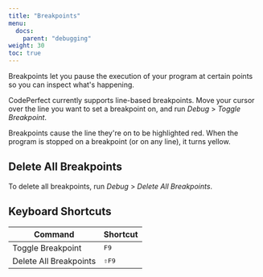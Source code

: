 ```yaml
---
title: "Breakpoints"
menu:
  docs:
    parent: "debugging"
weight: 30
toc: true
---
```


Breakpoints let you pause the execution of your program at certain points so
you can inspect what's happening.

CodePerfect currently supports line-based breakpoints. Move your cursor over
the line you want to set a breakpoint on, and run <cite>Debug</cite> &gt;
<cite>Toggle Breakpoint</cite>.

Breakpoints cause the line they're on to be highlighted red. When the program
is stopped on a breakpoint (or on any line), it turns yellow.

## Delete All Breakpoints

To delete all breakpoints, run <cite>Debug</cite> &gt; <cite>Delete All Breakpoints</cite>.

## Keyboard Shortcuts

| Command                | Shortcut                  |
| ---------------------- | ------------------------- |
| Toggle Breakpoint      | <kbd>F9</kbd>             |
| Delete All Breakpoints | <kbd>⇧</kbd><kbd>F9</kbd> |
